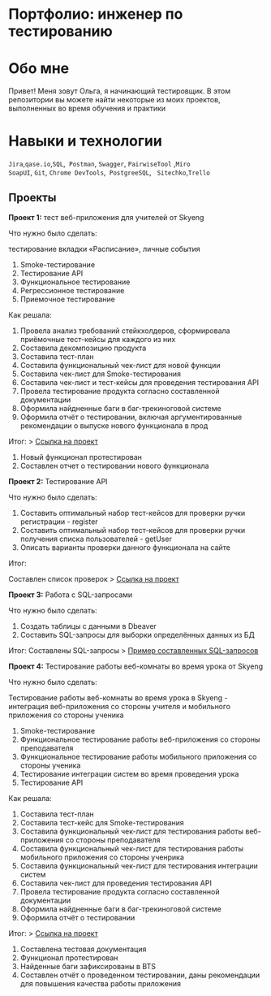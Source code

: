 # Портфолио: инженер по тестированию
# Обо мне
Привет! Меня зовут Ольга, я начинающий тестировщик.
В этом репозитории вы можете найти некоторые из моих проектов, выполненных во время обучения и практики
# Навыки и технологии
``Jira``,``qase.io``,``SQL``,`` Postman``, ``Swagger``, ``PairwiseTool`` ,``Miro`` <br>
``SoapUI``, ``Git``, ``Chrome DevTools``,`` PostgreeSQL``,  `` Sitechko``,``Trello`` <br>

## Проекты

<p> <b>Проект 1:</b> тест веб-приложения для учителей от Skyeng</p>
<p>Что нужно было сделать:<p>
<p> тестирование вкладки «Расписание», личные события <p>
<ol>
<li>Smoke-тестирование</li>
<li>Тестирование API</li>
<li>Функциональное тестирование</li>
<li>Регрессионное тестирование</li>
<li>Приемочное тестирование</li>
</ol>


 <p>Как решала: 
 <ol>
 <li> Провела анализ требований стейкхолдеров, сформировала приёмочные тест-кейсы для каждого из них</li>
  <li> Составила декомпозицию продукта</li>
  <li> Составила тест-план</li>
 <li>  Составила функциональный чек-лист для новой функции</li>
  <li> Составила чек-лист для Smoke-тестирования</li>
  <li> Составила чек-лист и тест-кейсы для проведения тестирования API</li> 
  <li> Провела тестирование продукта согласно составленной документации</li>
  <li> Оформила найдненные баги в баг-трекиноговой системе</li>
  <li> Оформила отчёт о тестировании, включая аргументированные рекомендации о выпуске нового функционала в прод</li>
 </ol>
   <p>
 <p>Итог: > <a href ="https://almondine-impulse-973.notion.site/Skyeng-c0e47ec0ee2a48d4afddc6becc004178?pvs=4">Ссылка на проект</a>  <p>
<ol>
  <li>Новый функционал протестирован</li>
  <li>Составлен отчет о тестировании нового функционала</li>
</ol>

<p> <b>Проект 2:</b> Тестирование API</p>
<p>Что нужно было сделать:<p>
<ol>
<li>Составить оптимальный набор тест-кейсов для проверки ручки регистрации - register</li>
<li>Составить оптимальный набор тест-кейсов для проверки ручки получения списка пользователей - getUser</li>
<li>Описать варианты проверки данного функционала на сайте</li>
</ol>
 <p>Итог:<p> 
  Составлен список проверок >   <a href="https://www.notion.so/API-9ad2d4ecccfa4371902cf92b0810cfcf?pvs=4"> Ссылка на проект</a>

 
<p> <b>Проект 3:</b> Работа с SQL-запросами </p>
<p>Что нужно было сделать:<p>
 <ol>
<li>Создать таблицы с данными в Dbeaver</li>
<li> Составить SQL-запросы для выборки определённых данных из БД </li>
 </ol>
Итог: Составлены SQL-запросы > <a href="https://docs.google.com/document/d/1RII-PjqpqOy6YHBg-XsBCDL1v0QEQU_KmjHEcYZf66o/edit?usp=sharing"> Пример составленных SQL-запросов</a>

<p> <b>Проект 4:</b> Тестирование работы веб-комнаты во время урока от Skyeng</p>
<p>Что нужно было сделать:<p>
<p> Тестирование работы веб-комнаты во время урока в Skyeng - интеграция веб-приложения со стороны учителя и мобильного приложения со стороны ученика<p>
<ol>
<li>Smoke-тестирование</li>
<li>Функциональное тестирование работы веб-приложения со стороны преподавателя</li>
<li>Функциональное тестирование работы мобильного приложения со стороны ученика</li>
<li>Тестирование интеграции систем во время проведения урока</li>
 <li>Тестирование API</li>
</ol>

 <p>Как решала: 
 <ol>
  <li> Составила тест-план</li>
  <li> Составила тест-кейс для Smoke-тестирования</li>
  <li>  Составила функциональный чек-лист для тестирования работы веб-приложения со стороны преподавателя</li>
  <li>  Составила функциональный чек-лист для тестирования работы мобильного приложения со стороны ученрика</li>
  <li>  Составила функциональный чек-лист для тестирования интеграции систем</li>
  <li> Составила чек-лист для проведения тестирования API</li> 
  <li> Провела тестирование продукта согласно составленной документации</li>
  <li> Оформила найдненные баги в баг-трекиноговой системе</li>
  <li> Оформила отчёт о тестировании</li>
 </ol>
   <p>
 <p>Итог: > <a href ="https://almondine-impulse-973.notion.site/Skypro-58bbeaea13084b42931f16261fab762b?pvs=4">Ссылка на проект</a>  <p>
<ol>
 <li>Составлена тестовая документация</li> 
 <li>Функционал протестирован</li>
 <li>Найденные баги зафиксированы в BTS</li>
 <li>Составлен отчёт о проведенном тестировании, даны рекомендации для повышения качества работы приложения </li>
</ol>



